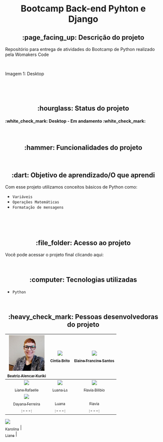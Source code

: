 <h1 align="center"> 
Bootcamp Back-end Pyhton e Django</h1>

<h2 align="center">:page_facing_up: Descrição do projeto </h2>
<p> Repositório para entrega de atividades do Bootcamp de Python realizado pela Womakers Code</p>

<br>

<p>Imagem 1: Desktop</p>
<p align="center"><img src="" width:1000></p>

<br>
<h2 align="center">:hourglass: Status do projeto </h2>
<h4> :white_check_mark: Desktop - Em andamento :white_check_mark: </h4>


<br>
<h2 align="center">:hammer: Funcionalidades do projeto </h2>



<br>
<h2 align="center"> :dart: Objetivo de aprendizado/O que aprendi </h2>
<p>Com esse projeto utilizamos conceitos básicos de Python como: </p>

- ``Variáveis``
- ``Operações Matemáticas``
- ``Formatação de mensagens``


<br>
<br>




<br>
<h2 align="center"> :file_folder: Acesso ao projeto </h2>
<p> Você pode acessar o projeto final clicando aqui:</p>
<br>
<h2 align="center"> :computer: Tecnologias utilizadas </h2>

- ``Python``


<br>
<h2 align="center"> :heavy_check_mark: Pessoas desenvolvedoras do projeto </h2>

| [<img loading="lazy" src="https://github.com/BeatrizKuriki/SistemaEnvioDeEmail/blob/main/assets/beatrizdev.jpg" width=115><br><sub>Beatriz Alencar Kuriki</sub>](https://github.com/BeatrizKuriki) |  [<img loading="lazy" src="https://avatars.githubusercontent.com/u/134309478?v=4" width=115><br><sub>Cíntia Brito</sub>](https://github.com/CinBrito) |  [<img loading="lazy" src="https://avatars.githubusercontent.com/u/116613646?v=4" width=115><br><sub>Elaine Francine Santos</sub>](https://github.com/Laineflss)  |
| :---: | :---: | :---: |
| [<img loading="lazy" src="https://avatars.githubusercontent.com/u/141535641?v=4" width=115><br><sub>Liane Rafaelle</sub>](https://github.com/lianerafaelle) |  [<img loading="lazy" src="https://avatars.githubusercontent.com/u/142627563?v=4" width=115><br><sub>Luana Ls</sub>](https://github.com/luana-ls) |  [<img loading="lazy" src="https://avatars.githubusercontent.com/u/141366732?v=4" width=115><br><sub>Flavia Bilibio</sub>](https://github.com/flavia-bilibio)  |
| [<img loading="lazy" src="https://avatars.githubusercontent.com/u/53124488?v=4" width=115><br><sub>Dayana Ferreira</sub>](https://github.com/Dayanaferrer) |  [<img loading="lazy" src="" width=115><br><sub>Luana</sub>]() |  [<img loading="lazy" src="" width=115><br><sub>Flavia</sub>]()  |
| :---: | :---: | :---: |
[<img loading="lazy" src="https://avatars.githubusercontent.com/u/74688759?v=4" width=115><br><sub>Karolina</sub>](https://github.com/KNMeira)
| [<img loading="lazy" src="" width=115><br><sub>Liane</sub>]() |  




